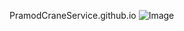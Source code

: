PramodCraneService.github.io
![Image](https://github.com/user-attachments/assets/5b333363-10d9-4eb6-92fe-bb967a54a4f9)
